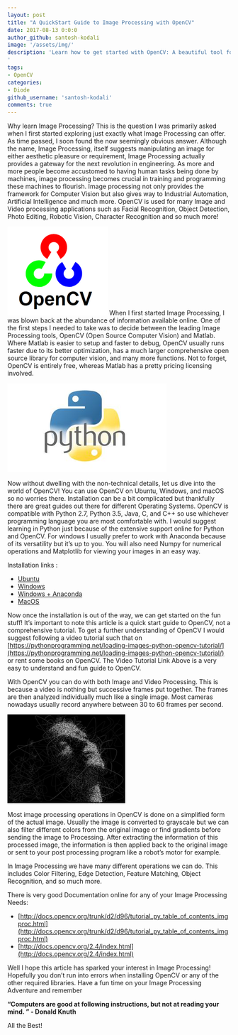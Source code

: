 ```yaml
---
layout: post
title: "A QuickStart Guide to Image Processing with OpenCV"
date: 2017-08-13 0:0:0
author_github: santosh-kodali
image: '/assets/img/'
description: 'Learn how to get started with OpenCV: A beautiful tool for a game changing field. 
'
tags:
- OpenCV
categories:
- Diode
github_username: 'santosh-kodali'
comments: true
---
```


Why learn Image Processing? This is the question I was primarily asked when I first started exploring just exactly what Image Processing can offer. As time passed, I soon found the now seemingly obvious answer. Although the name, Image Processing, itself suggests manipulating an image for either aesthetic pleasure or requirement, Image Processing actually provides a gateway for the next revolution in engineering. As more and more people become accustomed to having human tasks being done by machines, image processing becomes crucial in training and programming these machines to flourish. Image processing not only provides the framework for Computer Vision but also gives way to Industrial Automation, Artificial Intelligence and much more. OpenCV is used for many Image and Video processing applications such as Facial Recognition, Object Detection, Photo Editing, Robotic Vision, Character Recognition and so much more!

![alt text](/blog/assets/img/opencv/OpenCV_Logo.png)
When I first started Image Processing, I was blown back at the abundance of information available online. One of the first steps I needed to take was to decide between the leading Image Processing tools, OpenCV (Open Source Computer Vision) and Matlab. Where Matlab is easier to setup and faster to debug, OpenCV usually runs faster due to its better optimization, has a much larger comprehensive open source library for computer vision, and many more functions. Not to forget, OpenCV is entirely free, whereas Matlab has a pretty pricing licensing involved.

![alt text](/blog/assets/img/opencv/python-logo.jpg)

Now without dwelling with the non-technical details, let us dive into the world of OpenCV! You can use OpenCV on Ubuntu, Windows, and macOS so no worries there. Installation can be a bit complicated but thankfully there are great guides out there for different Operating Systems. OpenCV is compatible with Python 2.7, Python 3.5, Java, C, and C++ so use whichever programming language you are most comfortable with. I would suggest learning in Python just because of the extensive support online for Python and OpenCV. For windows I usually prefer to work with Anaconda because of its versatility but it’s up to you. You will also need Numpy for numerical operations and Matplotlib for viewing your images in an easy way.

Installation links :

- [Ubuntu](http://www.pyimagesearch.com/2016/10/24/ubuntu-16-04-how-to-install-opencv/)
- [Windows](http://docs.opencv.org/3.2.0/d5/de5/tutorial_py_setup_in_windows.html)
- [Windows + Anaconda](http://mathalope.co.uk/2015/05/07/opencv-python-how-to-install-opencv-python-package-to-anaconda-windows/)
- [MacOS](http://www.pyimagesearch.com/2016/12/19/install-opencv-3-on-macos-with-homebrew-the-easy-way/)

Now once the installation is out of the way, we can get started on the fun stuff! It’s important to note this article is a quick start guide to OpenCV, not a comprehensive tutorial. To get a further understanding of OpenCV I would suggest following a video tutorial such that on [https://pythonprogramming.net/loading-images-python-opencv-tutorial/](https://pythonprogramming.net/loading-images-python-opencv-tutorial/) or rent some books on OpenCV. The Video Tutorial Link Above is a very easy to understand and fun guide to OpenCV.

With OpenCV you can do with both Image and Video Processing. This is because a video is nothing but successive frames put together. The frames are then analyzed individually much like a single image. Most cameras nowadays usually record anywhere between 30 to 60 frames per second.

![alt text](/blog/assets/img/opencv/gray.png)

Most image processing operations in OpenCV is done on a simplified form of the actual image. Usually the image is converted to grayscale but we can also filter different colors from the original image or find gradients before sending the image to Processing. After extracting the information of this processed image, the information is then applied back to the original image or sent to your post processing program like a robot’s motor for example.

In Image Processing we have many different operations we can do. This includes Color Filtering, Edge Detection, Feature Matching, Object Recognition, and so much more. 

There is very good Documentation online for any of your Image Processing Needs: 

- [http://docs.opencv.org/trunk/d2/d96/tutorial_py_table_of_contents_imgproc.html](http://docs.opencv.org/trunk/d2/d96/tutorial_py_table_of_contents_imgproc.html)
- [http://docs.opencv.org/2.4/index.html](http://docs.opencv.org/2.4/index.html)

Well I hope this article has sparked your interest in Image Processing! Hopefully you don’t run into errors when installing OpenCV or any of the other required libraries. Have a fun time on your Image Processing Adventure and remember

**“Computers are good at following instructions, but not at reading your mind. ” - Donald Knuth**


All the Best!
